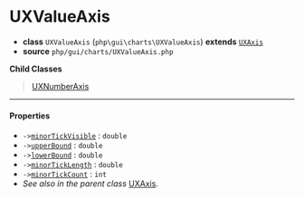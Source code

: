 # UXValueAxis

- **class** `UXValueAxis` (`php\gui\charts\UXValueAxis`) **extends** [`UXAxis`](classes/php/gui/charts/UXAxis.md)
- **source** `php/gui/charts/UXValueAxis.php`

**Child Classes**

> [UXNumberAxis](classes/php/gui/charts/UXNumberAxis.md)

---

#### Properties

- `->`[`minorTickVisible`](#prop-minortickvisible) : `double`
- `->`[`upperBound`](#prop-upperbound) : `double`
- `->`[`lowerBound`](#prop-lowerbound) : `double`
- `->`[`minorTickLength`](#prop-minorticklength) : `double`
- `->`[`minorTickCount`](#prop-minortickcount) : `int`
- *See also in the parent class* [UXAxis](classes/php/gui/charts/UXAxis.md).